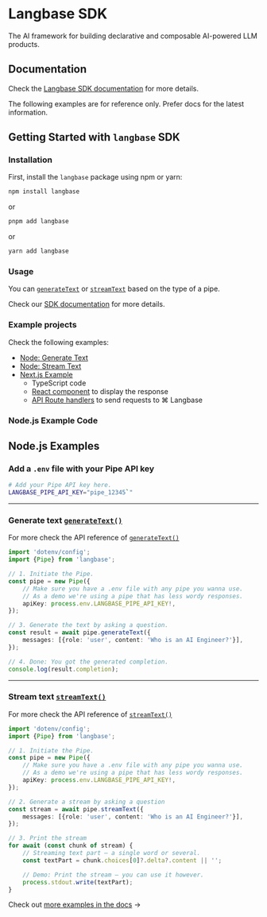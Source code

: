 # Langbase SDK

The AI framework for building declarative and composable AI-powered LLM products.

## Documentation

Check the [Langbase SDK documentation](https://langbase.com/docs/langbase-sdk/overview) for more details.

The following examples are for reference only. Prefer docs for the latest information.

## Getting Started with `langbase` SDK

### Installation

First, install the `langbase` package using npm or yarn:

```bash
npm install langbase
```

or

```bash
pnpm add langbase
```

or

```bash
yarn add langbase
```

### Usage

You can [`generateText`](https://langbase.com/docs/langbase-sdk/generate-text) or [`streamText`](https://langbase.com/docs/langbase-sdk/stream-text) based on the type of a pipe.

Check our [SDK documentation](https://langbase.com/docs/langbase-sdk/overview) for more details.

### Example projects

Check the following examples:

- [Node: Generate Text](https://github.com/LangbaseInc/langbase-sdk/blob/main/examples/everything/generate-text.ts)
- [Node: Stream Text](https://github.com/LangbaseInc/langbase-sdk/blob/main/examples/everything/stream-text.ts)
- [Next.js Example](https://github.com/LangbaseInc/langbase-sdk/tree/main/examples/nextjs)
  - TypeScript code
  - [React component](https://github.com/LangbaseInc/langbase-sdk/tree/main/examples/nextjs/components/langbase) to display the response
  - [API Route handlers](https://github.com/LangbaseInc/langbase-sdk/tree/main/examples/nextjs/app/api/langbase/pipe) to send requests to ⌘ Langbase

### Node.js Example Code


## Node.js Examples

### Add a `.env` file with your Pipe API key

```bash
# Add your Pipe API key here.
LANGBASE_PIPE_API_KEY="pipe_12345`"
```

---

### Generate text [`generateText()`](https://langbase.com/docs/langbase-sdk/generate-text)

For more check the API reference of [`generateText()`](https://langbase.com/docs/langbase-sdk/generate-text)

```ts
import 'dotenv/config';
import {Pipe} from 'langbase';

// 1. Initiate the Pipe.
const pipe = new Pipe({
	// Make sure you have a .env file with any pipe you wanna use.
	// As a demo we're using a pipe that has less wordy responses.
	apiKey: process.env.LANGBASE_PIPE_API_KEY!,
});

// 3. Generate the text by asking a question.
const result = await pipe.generateText({
	messages: [{role: 'user', content: 'Who is an AI Engineer?'}],
});

// 4. Done: You got the generated completion.
console.log(result.completion);
```

---

### Stream text [`streamText()`](https://langbase.com/docs/langbase-sdk/stream-text)

For more check the API reference of [`streamText()`](https://langbase.com/docs/langbase-sdk/stream-text)

```ts
import 'dotenv/config';
import {Pipe} from 'langbase';

// 1. Initiate the Pipe.
const pipe = new Pipe({
	// Make sure you have a .env file with any pipe you wanna use.
	// As a demo we're using a pipe that has less wordy responses.
	apiKey: process.env.LANGBASE_PIPE_API_KEY!,
});

// 2. Generate a stream by asking a question
const stream = await pipe.streamText({
	messages: [{role: 'user', content: 'Who is an AI Engineer?'}],
});

// 3. Print the stream
for await (const chunk of stream) {
	// Streaming text part — a single word or several.
	const textPart = chunk.choices[0]?.delta?.content || '';

	// Demo: Print the stream — you can use it however.
	process.stdout.write(textPart);
}
```

Check out [more examples in the docs](https://langbase.com/docs/langbase-sdk/examples) →
